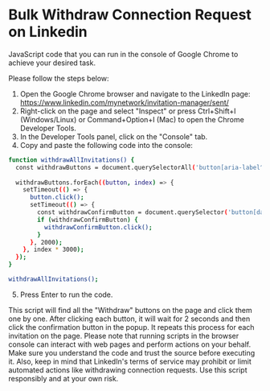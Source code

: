 # Bulk Withdraw Connection Request on Linkedin
JavaScript code that you can run in the console of Google Chrome to achieve your desired task.

Please follow the steps below:
1. Open the Google Chrome browser and navigate to the LinkedIn page: https://www.linkedin.com/mynetwork/invitation-manager/sent/
2. Right-click on the page and select "Inspect" or press Ctrl+Shift+I (Windows/Linux) or Command+Option+I (Mac) to open the Chrome Developer Tools.
3. In the Developer Tools panel, click on the "Console" tab.
4. Copy and paste the following code into the console:

```bash
function withdrawAllInvitations() {
  const withdrawButtons = document.querySelectorAll('button[aria-label^="Withdraw invitation sent to"]');
  
  withdrawButtons.forEach((button, index) => {
    setTimeout(() => {
      button.click();
      setTimeout(() => {
        const withdrawConfirmButton = document.querySelector('button[data-test-dialog-primary-btn]');
        if (withdrawConfirmButton) {
          withdrawConfirmButton.click();
        }
      }, 2000);
    }, index * 3000);
  });
}

withdrawAllInvitations();
```
5. Press Enter to run the code.

This script will find all the "Withdraw" buttons on the page and click them one by one. After clicking each button, it will wait for 2 seconds and then click the confirmation button in the popup. It repeats this process for each invitation on the page.
Please note that running scripts in the browser console can interact with web pages and perform actions on your behalf. Make sure you understand the code and trust the source before executing it. Also, keep in mind that LinkedIn's terms of service may prohibit or limit automated actions like withdrawing connection requests. Use this script responsibly and at your own risk.
